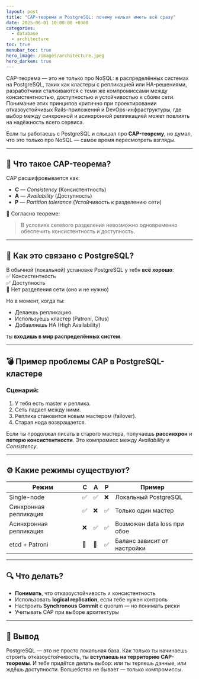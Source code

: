 ```yaml
---
layout: post
title: "CAP-теорема и PostgreSQL: почему нельзя иметь всё сразу"
date: 2025-06-01 10:00:00 +0300
categories:
  - database
  - architecture
toc: true
menubar_toc: true
hero_image: /images/architecture.jpeg
hero_darken: true
---
```

CAP-теорема — это не только про NoSQL: в распределённых системах на PostgreSQL, таких как кластеры с репликацией или HA-решениями, разработчики сталкиваются с теми же компромиссами между консистентностью, доступностью и устойчивостью к сбоям сети. Понимание этих принципов критично при проектировании отказоустойчивых Rails-приложений и DevOps-инфраструктуры, где выбор между синхронной и асинхронной репликацией может повлиять на надёжность всего сервиса.

Если ты работаешь с PostgreSQL и слышал про **CAP-теорему**, но думал, что это только про NoSQL — самое время пересмотреть взгляды.

---

## 📐 Что такое CAP-теорема?

CAP расшифровывается как:

- **C** — *Consistency* (Консистентность)
- **A** — *Availability* (Доступность)
- **P** — *Partition tolerance* (Устойчивость к разделению сети)

📌 Согласно теореме:  
> В условиях сетевого разделения невозможно одновременно обеспечить консистентность и доступность.

---

## 🧠 Как это связано с PostgreSQL?

В обычной (локальной) установке PostgreSQL у тебя **всё хорошо**:  
✅ Консистентность  
✅ Доступность  
🚫 Нет разделения сети (оно и не нужно)

Но в момент, когда ты:

- Делаешь репликацию
- Используешь кластер (Patroni, Citus)
- Добавляешь HA (High Availability)

ты **входишь в мир распределённых систем**.

---

## 💣 Пример проблемы CAP в PostgreSQL-кластере

### Сценарий:

1. У тебя есть master и реплика.
2. Сеть падает между ними.
3. Реплика становится новым мастером (failover).
4. Старая нода возвращается.

Если ты продолжал писать в старого мастера, получаешь **рассинхрон** и **потерю консистентности**. Это компромисс между *Availability* и *Consistency*.

---

## ⚙️ Какие режимы существуют?

| Режим                | C | A | P | Пример                    |
|----------------------|---|---|---|---------------------------|
| Single-node          | ✅ | ✅ | ❌ | Локальный PostgreSQL      |
| Синхронная репликация | ✅ | ❌ | ✅ | Только один мастер        |
| Асинхронная репликация | ❌ | ✅ | ✅ | Возможен data loss при сбое |
| etcd + Patroni       | 🔁 | 🔁 | ✅ | Баланс зависит от настройки |

---

## 🔍 Что делать?

- **Понимать**, что отказоустойчивость ≠ консистентность
- Использовать **logical replication**, если тебе нужен контроль
- Настроить **Synchronous Commit** с quorum — но понимать риски
- Учитывать CAP при выборе архитектуры

---

## 📌 Вывод

PostgreSQL — это не просто локальная база. Как только ты начинаешь строить отказоустойчивость, ты **вступаешь на территорию CAP-теоремы**. И тебе придётся делать выбор: или ты теряешь данные, или ждёшь доступности. Волшебства не бывает — только компромиссы.
